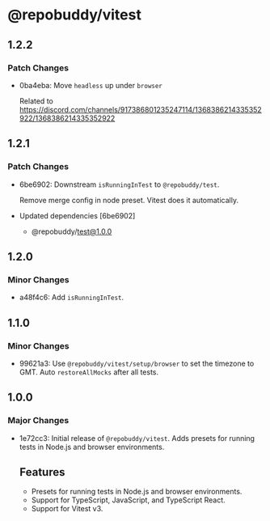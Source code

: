 # @repobuddy/vitest

## 1.2.2

### Patch Changes

- 0ba4eba: Move `headless` up under `browser`

  Related to https://discord.com/channels/917386801235247114/1368386214335352922/1368386214335352922

## 1.2.1

### Patch Changes

- 6be6902: Downstream `isRunningInTest` to `@repobuddy/test`.

  Remove merge config in node preset.
  Vitest does it automatically.

- Updated dependencies [6be6902]
  - @repobuddy/test@1.0.0

## 1.2.0

### Minor Changes

- a48f4c6: Add `isRunningInTest`.

## 1.1.0

### Minor Changes

- 99621a3: Use `@repobuddy/vitest/setup/browser` to set the timezone to GMT.
  Auto `restoreAllMocks` after all tests.

## 1.0.0

### Major Changes

- 1e72cc3: Initial release of `@repobuddy/vitest`.
  Adds presets for running tests in Node.js and browser environments.

  ## Features

  - Presets for running tests in Node.js and browser environments.
  - Support for TypeScript, JavaScript, and TypeScript React.
  - Support for Vitest v3.
